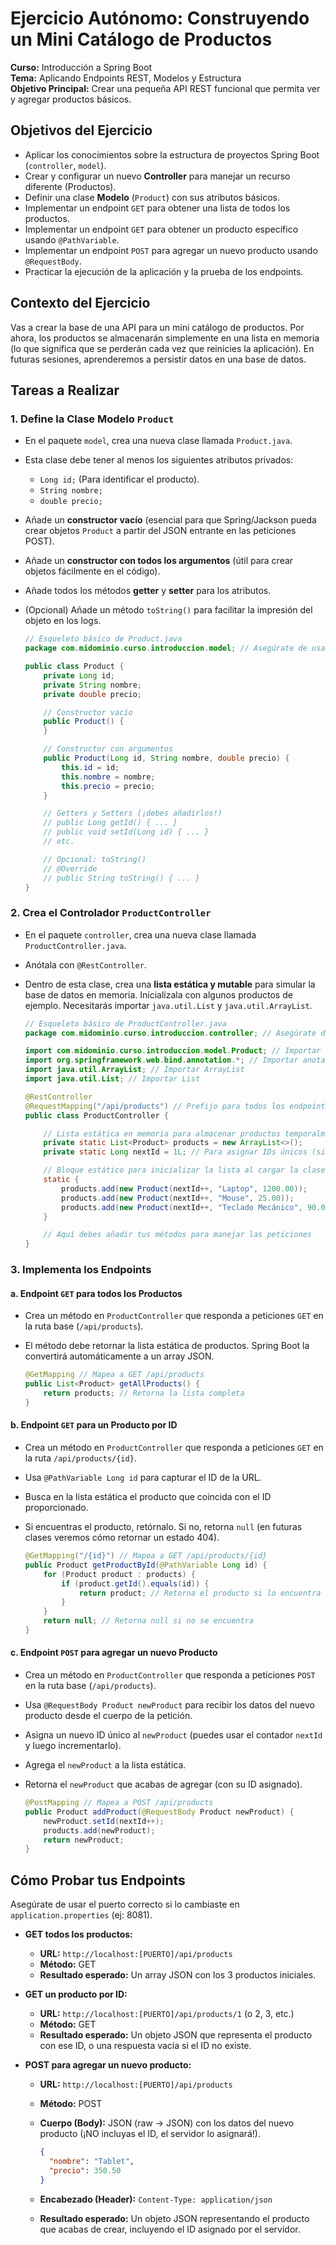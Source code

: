 # Ejercicio Autónomo: Construyendo un Mini Catálogo de Productos

**Curso:** Introducción a Spring Boot  
**Tema:** Aplicando Endpoints REST, Modelos y Estructura  
**Objetivo Principal:** Crear una pequeña API REST funcional que permita ver y agregar productos básicos.

## Objetivos del Ejercicio

- Aplicar los conocimientos sobre la estructura de proyectos Spring Boot (`controller`, `model`).
- Crear y configurar un nuevo **Controller** para manejar un recurso diferente (Productos).
- Definir una clase **Modelo** (`Product`) con sus atributos básicos.
- Implementar un endpoint `GET` para obtener una lista de todos los productos.
- Implementar un endpoint `GET` para obtener un producto específico usando `@PathVariable`.
- Implementar un endpoint `POST` para agregar un nuevo producto usando `@RequestBody`.
- Practicar la ejecución de la aplicación y la prueba de los endpoints.

## Contexto del Ejercicio

Vas a crear la base de una API para un mini catálogo de productos. Por ahora, los productos se almacenarán simplemente en una lista en memoria (lo que significa que se perderán cada vez que reinicies la aplicación). En futuras sesiones, aprenderemos a persistir datos en una base de datos.

## Tareas a Realizar

### 1. Define la Clase Modelo `Product`

- En el paquete `model`, crea una nueva clase llamada `Product.java`.
- Esta clase debe tener al menos los siguientes atributos privados:
  - `Long id;` (Para identificar el producto).
  - `String nombre;`
  - `double precio;`
- Añade un **constructor vacío** (esencial para que Spring/Jackson pueda crear objetos `Product` a partir del JSON entrante en las peticiones POST).
- Añade un **constructor con todos los argumentos** (útil para crear objetos fácilmente en el código).
- Añade todos los métodos **getter** y **setter** para los atributos.
- (Opcional) Añade un método `toString()` para facilitar la impresión del objeto en los logs.

  ```java
  // Esqueleto básico de Product.java
  package com.midominio.curso.introduccion.model; // Asegúrate de usar tu paquete base

  public class Product {
      private Long id;
      private String nombre;
      private double precio;

      // Constructor vacío
      public Product() {
      }

      // Constructor con argumentos
      public Product(Long id, String nombre, double precio) {
          this.id = id;
          this.nombre = nombre;
          this.precio = precio;
      }

      // Getters y Setters (¡debes añadirlos!)
      // public Long getId() { ... }
      // public void setId(Long id) { ... }
      // etc.

      // Opcional: toString()
      // @Override
      // public String toString() { ... }
  }
  ```

### 2. Crea el Controlador `ProductController`

- En el paquete `controller`, crea una nueva clase llamada `ProductController.java`.
- Anótala con `@RestController`.
- Dentro de esta clase, crea una **lista estática y mutable** para simular la base de datos en memoria. Inicialízala con algunos productos de ejemplo. Necesitarás importar `java.util.List` y `java.util.ArrayList`.

  ```java
  // Esqueleto básico de ProductController.java
  package com.midominio.curso.introduccion.controller; // Asegúrate de usar tu paquete base

  import com.midominio.curso.introduccion.model.Product; // Importar la clase Product
  import org.springframework.web.bind.annotation.*; // Importar anotaciones de Spring Web
  import java.util.ArrayList; // Importar ArrayList
  import java.util.List; // Importar List

  @RestController
  @RequestMapping("/api/products") // Prefijo para todos los endpoints de este controlador
  public class ProductController {

      // Lista estática en memoria para almacenar productos temporalmente
      private static List<Product> products = new ArrayList<>();
      private static Long nextId = 1L; // Para asignar IDs únicos (simulado)

      // Bloque estático para inicializar la lista al cargar la clase
      static {
          products.add(new Product(nextId++, "Laptop", 1200.00));
          products.add(new Product(nextId++, "Mouse", 25.00));
          products.add(new Product(nextId++, "Teclado Mecánico", 90.00));
      }

      // Aquí debes añadir tus métodos para manejar las peticiones
  }
  ```

### 3. Implementa los Endpoints

#### a. Endpoint `GET` para todos los Productos

- Crea un método en `ProductController` que responda a peticiones `GET` en la ruta base (`/api/products`).
- El método debe retornar la lista estática de productos. Spring Boot la convertirá automáticamente a un array JSON.

  ```java
  @GetMapping // Mapea a GET /api/products
  public List<Product> getAllProducts() {
      return products; // Retorna la lista completa
  }
  ```

#### b. Endpoint `GET` para un Producto por ID

- Crea un método en `ProductController` que responda a peticiones `GET` en la ruta `/api/products/{id}`.
- Usa `@PathVariable Long id` para capturar el ID de la URL.
- Busca en la lista estática el producto que coincida con el ID proporcionado.
- Si encuentras el producto, retórnalo. Si no, retorna `null` (en futuras clases veremos cómo retornar un estado 404).

  ```java
  @GetMapping("/{id}") // Mapea a GET /api/products/{id}
  public Product getProductById(@PathVariable Long id) {
      for (Product product : products) {
          if (product.getId().equals(id)) {
              return product; // Retorna el producto si lo encuentra
          }
      }
      return null; // Retorna null si no se encuentra
  }
  ```

#### c. Endpoint `POST` para agregar un nuevo Producto

- Crea un método en `ProductController` que responda a peticiones `POST` en la ruta base (`/api/products`).
- Usa `@RequestBody Product newProduct` para recibir los datos del nuevo producto desde el cuerpo de la petición.
- Asigna un nuevo ID único al `newProduct` (puedes usar el contador `nextId` y luego incrementarlo).
- Agrega el `newProduct` a la lista estática.
- Retorna el `newProduct` que acabas de agregar (con su ID asignado).

  ```java
  @PostMapping // Mapea a POST /api/products
  public Product addProduct(@RequestBody Product newProduct) {
      newProduct.setId(nextId++);
      products.add(newProduct);
      return newProduct;
  }
  ```

## Cómo Probar tus Endpoints

Asegúrate de usar el puerto correcto si lo cambiaste en `application.properties` (ej: 8081).

- **GET todos los productos:**
  - **URL:** `http://localhost:[PUERTO]/api/products`
  - **Método:** GET
  - **Resultado esperado:** Un array JSON con los 3 productos iniciales.

- **GET un producto por ID:**
  - **URL:** `http://localhost:[PUERTO]/api/products/1` (o 2, 3, etc.)
  - **Método:** GET
  - **Resultado esperado:** Un objeto JSON que representa el producto con ese ID, o una respuesta vacía si el ID no existe.

- **POST para agregar un nuevo producto:**
  - **URL:** `http://localhost:[PUERTO]/api/products`
  - **Método:** POST
  - **Cuerpo (Body):** JSON (raw -> JSON) con los datos del nuevo producto (¡NO incluyas el ID, el servidor lo asignará!).

    ```json
    {
      "nombre": "Tablet",
      "precio": 350.50
    }
    ```

  - **Encabezado (Header):** `Content-Type: application/json`
  - **Resultado esperado:** Un objeto JSON representando el producto que acabas de crear, incluyendo el ID asignado por el servidor.